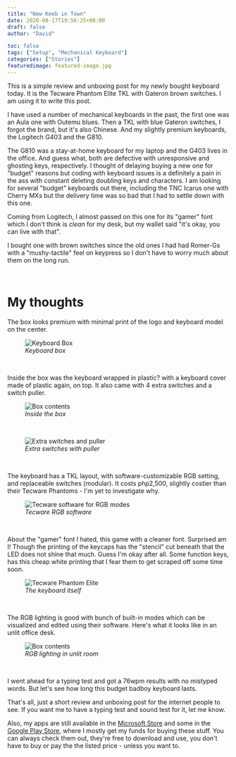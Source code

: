 ```yaml
---
title: "New Keeb in Town"
date: 2020-08-17T19:56:25+08:00
draft: false
author: "David"

toc: false
tags: ["Setup", "Mechanical Keyboard"]
categories: ["Stories"]
featuredimage: featured-image.jpg
---
```


This is a simple review and unboxing post for my newly bought keyboard today. It is the Tecware Phantom Elite TKL with Gateron brown switches. I am using it to write this post.

I have used a number of mechanical keyboards in the past, the first one was an Aula one with Outemu blues. Then a TKL with blue Gateron switches, I forgot the brand, but it's also Chinese. And my slightly premium keyboards, the Logitech G403 and the G810.

The G810 was a stay-at-home keyboard for my laptop and the G403 lives in the office. And guess what, both are defective with unresponsive and ghosting keys, respectively. I thought of delaying buying a new one for "budget" reasons but coding with keyboard issues is a definitely a pain in the ass with constant deleting doubling keys and characters. I am looking for several "budget" keyboards out there, including the TNC Icarus one with Cherry MXs but the delivery time was so bad that I had to settle down with this one.

Coming from Logitech, I almost passed on this one for its "gamer" font which I don't think is *clean* for my desk, but my wallet said "it's okay, you can live with that".

I bought one with brown switches since the old ones I had had Romer-Gs with a "mushy-tactile" feel on keypress so I don't have to worry much about them on the long run.

</br>
<h1>My thoughts</h1>

The box looks premium with minimal print of the logo and keyboard model on the center.

<figure class="image">
<img src="/images/08-20/new-kb/box.jpg" alt="Keyboard Box">
  <figcaption><em>Keyboard box</em></figcaption>
</figure>
</br>

Inside the box was the keyboard wrapped in plastic? with a keyboard cover made of plastic again, on top. It also came with 4 extra switches and a switch puller.

<figure class="image">
<img src="/images/08-20/new-kb/inside.jpg" alt="Box contents">
  <figcaption><em>Inside the box</em></figcaption>
</figure>
</br>

<figure class="image">
<img src="/images/08-20/new-kb/free-switches-puller.jpg" alt="Extra switches and puller">
  <figcaption><em>Extra switches with puller</em></figcaption>
</figure>
</br>

The keyboard has a TKL layout, with software-customizable RGB setting, and replaceable switches (modular). It costs php2,500, slightly costier than their Tecware Phantoms - I'm yet to investigate why.

<figure class="image">
<img src="/images/08-20/new-kb/tecware-rgb-software.png" alt="Tecware software for RGB modes">
  <figcaption><em>Tecware RGB software</em></figcaption>
</figure>
</br>

About the "gamer" font I hated, this game with a cleaner font. Surprised am I! Though the printing of the keycaps has the "stencil" cut beneath that the LED does not shine that much. Guess I'm okay after all. Some function keys, has this cheap white printing that I fear them to get scraped off some time soon.

<figure class="image">
<img src="/images/08-20/new-kb/keyboard.jpg" alt="Tecware Phantom Elite">
  <figcaption><em>The keyboard itself</em></figcaption>
</figure>
</br>

The RGB lighting is good with bunch of built-in modes which can be visualized and edited using their software. Here's what it looks like in an unlit office desk.

<figure class="image">
<img src="/images/08-20/new-kb/rgb.jpg" alt="Box contents">
  <figcaption><em>RGB lighting in unlit room</em></figcaption>
</figure>
</br>

I went ahead for a typing test and got a 76wpm results with no mistyped words. But let's see how long this budget badboy keyboard lasts.

That's all, just a short review and unboxing post for the internet people to see. If you want me to have a typing test and sound test for it, let me know.

Also, my apps are still available in the <a href="ms-windows-store:publisher?name=Red David" target="_blank">Microsoft Store</a> and some in the <a href="https://play.google.com/store/apps/dev?id=5465762079490576029" target="_blank">Google Play Store</a>, where I mostly get my funds for buying these stuff. You can always check them out, they're free to download and use, you don't have to buy or pay the the listed price - unless you want to.